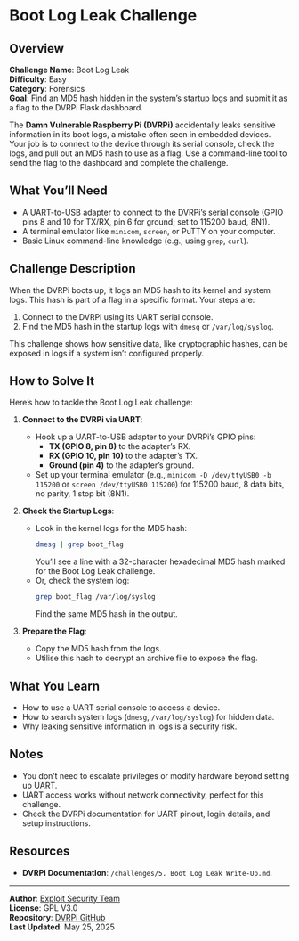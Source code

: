 # Boot Log Leak Challenge

## Overview
**Challenge Name**: Boot Log Leak  
**Difficulty**: Easy  
**Category**: Forensics  
**Goal**: Find an MD5 hash hidden in the system’s startup logs and submit it as a flag to the DVRPi Flask dashboard.

The **Damn Vulnerable Raspberry Pi (DVRPi)** accidentally leaks sensitive information in its boot logs, a mistake often seen in embedded devices. Your job is to connect to the device through its serial console, check the logs, and pull out an MD5 hash to use as a flag. Use a command-line tool to send the flag to the dashboard and complete the challenge.

## What You’ll Need
- A UART-to-USB adapter to connect to the DVRPi’s serial console (GPIO pins 8 and 10 for TX/RX, pin 6 for ground; set to 115200 baud, 8N1).
- A terminal emulator like `minicom`, `screen`, or PuTTY on your computer.
- Basic Linux command-line knowledge (e.g., using `grep`, `curl`).

## Challenge Description
When the DVRPi boots up, it logs an MD5 hash to its kernel and system logs. This hash is part of a flag in a specific format. Your steps are:

1. Connect to the DVRPi using its UART serial console.
2. Find the MD5 hash in the startup logs with `dmesg` or `/var/log/syslog`.

This challenge shows how sensitive data, like cryptographic hashes, can be exposed in logs if a system isn’t configured properly.

## How to Solve It
Here’s how to tackle the Boot Log Leak challenge:

1. **Connect to the DVRPi via UART**:
   - Hook up a UART-to-USB adapter to your DVRPi’s GPIO pins:
     - **TX (GPIO 8, pin 8)** to the adapter’s RX.
     - **RX (GPIO 10, pin 10)** to the adapter’s TX.
     - **Ground (pin 4)** to the adapter’s ground.
   - Set up your terminal emulator (e.g., `minicom -D /dev/ttyUSB0 -b 115200` or `screen /dev/ttyUSB0 115200`) for 115200 baud, 8 data bits, no parity, 1 stop bit (8N1).

2. **Check the Startup Logs**:
   - Look in the kernel logs for the MD5 hash:
     ```bash
     dmesg | grep boot_flag
     ```
     You’ll see a line with a 32-character hexadecimal MD5 hash marked for the Boot Log Leak challenge.
   - Or, check the system log:
     ```bash
     grep boot_flag /var/log/syslog
     ```
     Find the same MD5 hash in the output.

3. **Prepare the Flag**:
   - Copy the MD5 hash from the logs.
   - Utilise this hash to decrypt an archive file to expose the flag.

## What You Learn
- How to use a UART serial console to access a device.
- How to search system logs (`dmesg`, `/var/log/syslog`) for hidden data.
- Why leaking sensitive information in logs is a security risk.

## Notes
- You don’t need to escalate privileges or modify hardware beyond setting up UART.
- UART access works without network connectivity, perfect for this challenge.
- Check the DVRPi documentation for UART pinout, login details, and setup instructions.

## Resources
- **DVRPi Documentation**: `/challenges/5. Boot Log Leak Write-Up.md`.
  
---

**Author**: [Exploit Security Team](https://www.exploitsecurity.io)  
**License**: GPL V3.0  
**Repository**: [DVRPi GitHub](https://github.com/exploitsecurityio/DVRPi)  
**Last Updated**: May 25, 2025
